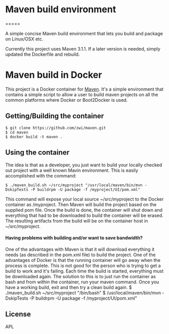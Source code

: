 # Maven build environment
=====

A simple concise Maven build environment that lets you build and package on Linux/OSX etc. 

Currently this project uses Maven 3.1.1. If a later version is needed, simply updated the Dockerfile and rebuild.

# Maven build in Docker

This project is a Docker container for [Maven](http://maven.apache.org/). It's a simple environment that contains a simple script to allow a user to build maven projects on all the common platforms where Docker or Boot2Docker is used.

## Getting/Building the container

	$ git clone https://github.com/zwi/maven.git
	$ cd maven
	$ docker build -t maven .

## Using the container

The idea is that as a developer, you just want to build your locally checked out project with a well known Mavin environment. This is easily accomplished with the command:

	$ ./maven_build.sh ~/src/myproject "/usr/local/maven/bin/mvn -DskipTests -P buildrpm -U package -f /myproject/UI/pom.xml"

This command will expose your local source ~/src/myproject to the Docker container as /myproject. Then Maven will build the project based on the supplied pom file. Once the build is done, the container will shut down and everything that had to be downloaded to build the container will be erased. The resulting artifacts from the build will be on the container host in ~/src/myproject.

#### Having problems with building and/or want to save bandwidth?

One of the advantages with Maven is that it will download everything it needs (as described in the pom.xml file) to build the project. One of the advantages of Docker is that the running container will go away when the process is complete. This is not good for the person who is trying to get a build to work and it's failing. Each time the build is started, everything must be downloaded again. The solution to this is to just run the container as bash and from within the container, run your maven command. Once you have a working build, exit and then try a clean build again.
	$ ./maven_build.sh ~/src/myproject "/bin/bash" 
        $ /usr/local/maven/bin/mvn -DskipTests -P buildrpm -U package -f /myproject/UI/pom.xml"

## License

APL
